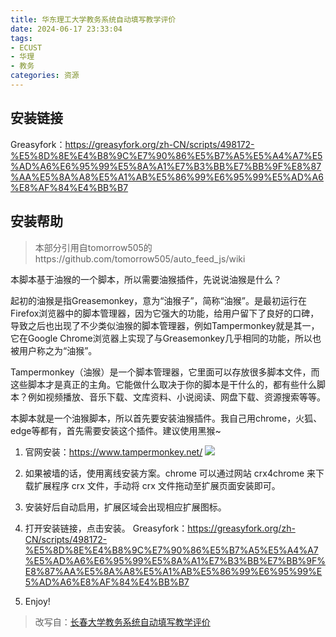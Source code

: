 ```yaml
---
title: 华东理工大学教务系统自动填写教学评价
date: 2024-06-17 23:33:04
tags: 
- ECUST
- 华理
- 教务
categories: 资源
---
```

## 安装链接
Greasyfork：https://greasyfork.org/zh-CN/scripts/498172-%E5%8D%8E%E4%B8%9C%E7%90%86%E5%B7%A5%E5%A4%A7%E5%AD%A6%E6%95%99%E5%8A%A1%E7%B3%BB%E7%BB%9F%E8%87%AA%E5%8A%A8%E5%A1%AB%E5%86%99%E6%95%99%E5%AD%A6%E8%AF%84%E4%BB%B7

## 安装帮助
> 本部分引用自tomorrow505的https://github.com/tomorrow505/auto_feed_js/wiki

本脚本基于油猴的一个脚本，所以需要油猴插件，先说说油猴是什么？

起初的油猴是指Greasemonkey，意为“油猴子”，简称“油猴”。是最初运行在Firefox浏览器中的脚本管理器，因为它强大的功能，给用户留下了良好的口碑，导致之后也出现了不少类似油猴的脚本管理器，例如Tampermonkey就是其一，它在Google Chrome浏览器上实现了与Greasemonkey几乎相同的功能，所以也被用户称之为“油猴”。

Tampermonkey（油猴）是一个脚本管理器，它里面可以存放很多脚本文件，而这些脚本才是真正的主角。它能做什么取决于你的脚本是干什么的，都有些什么脚本？例如视频播放、音乐下载、文库资料、小说阅读、网盘下载、资源搜索等等。

本脚本就是一个油猴脚本，所以首先要安装油猴插件。我自己用chrome，火狐、edge等都有，首先需要安装这个插件。建议使用黑猴~

1. 官网安装：https://www.tampermonkey.net/
![](https://camo.githubusercontent.com/b60e149869972ad7575d16404603e09dc4311a900784917cc9727221a7950990/68747470733a2f2f706963322e7a68696d672e636f6d2f38302f76322d32323533356133393566373965383231663436643363343265393136633837395f373230772e6a7067)

2. 如果被墙的话，使用离线安装方案。chrome 可以通过网站 crx4chrome 来下载扩展程序 crx 文件，手动将 crx 文件拖动至扩展页面安装即可。

3. 安装好后自动启用，扩展区域会出现相应扩展图标。

4. 打开安装链接，点击安装。
Greasyfork：https://greasyfork.org/zh-CN/scripts/498172-%E5%8D%8E%E4%B8%9C%E7%90%86%E5%B7%A5%E5%A4%A7%E5%AD%A6%E6%95%99%E5%8A%A1%E7%B3%BB%E7%BB%9F%E8%87%AA%E5%8A%A8%E5%A1%AB%E5%86%99%E6%95%99%E5%AD%A6%E8%AF%84%E4%BB%B7

5. Enjoy!

> 改写自：[长春大学教务系统自动填写教学评价](https://greasyfork.org/zh-CN/scripts/435940-%E9%95%BF%E6%98%A5%E5%A4%A7%E5%AD%A6%E6%95%99%E5%8A%A1%E7%B3%BB%E7%BB%9F%E8%87%AA%E5%8A%A8%E5%A1%AB%E5%86%99%E6%95%99%E5%AD%A6%E8%AF%84%E4%BB%B7)